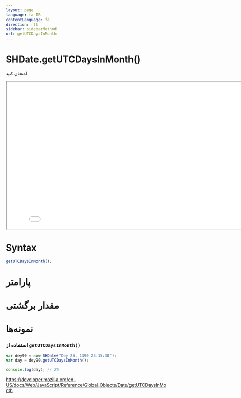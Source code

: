 ```yaml
---
layout: page
language: fa-IR
contentLanguage: fa
direction: rtl
sidebar: sidebarMethod
url: getUTCDaysInMonth
---
```


# SHDate.getUTCDaysInMonth()

امتحان کنید

<iframe style="width: 830px; height: 460px;" src="/SHDateTime-js/examples/live.html?function=getUTCDaysInMonth" title="MDN Web Docs Interactive Example" loading="lazy"></iframe>
<br/>

# Syntax

```js
getUTCDaysInMonth();
```

# پارامتر

# مقدار برگشتی

# نمونه‌ها

### استفاده از <code dir="ltr">getUTCDaysInMonth()</code>

```js
var dey90 = new SHDate("Dey 25, 1390 23:15:30");
var day = dey90.getUTCDaysInMonth();

console.log(day); // 25
```

https://developer.mozilla.org/en-US/docs/Web/JavaScript/Reference/Global_Objects/Date/getUTCDaysInMonth
